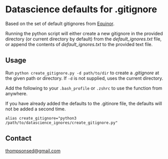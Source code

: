 # Datascience defaults for .gitignore

Based on the set of default gitignores from [Equinor](https://github.com/equinor/data-science-template/blob/master/.gitignore).

Running the python script will either create a new gitignore in the provided directory (or current directory by default) from the *default_ignores.txt* file, or append the contents of *default_ignores.txt* to the provided text file.

## Usage

Run `python create_gitignore.py -d path/to/dir` to create a *.gitignore* at the given path or directory. If `-d` is not supplied, uses the current directory.

Add the following to your `.bash_profile` or `.zshrc` to use the function from anywhere.

If you have already added the defaults to the .gitinore file, the defaults will not be added a second time.

`alias create_gitignore="python3 /path/to/datascience_ignores/create_gitignore.py"`

## Contact

thompsonsed@gmail.com